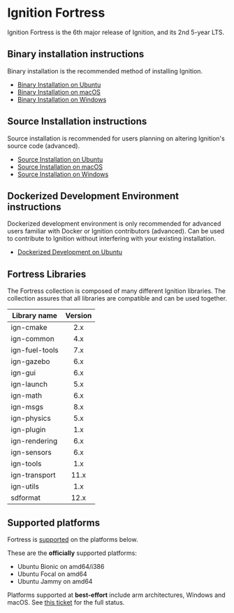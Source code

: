 # Ignition Fortress

Ignition Fortress is the 6th major release of Ignition, and its 2nd 5-year LTS.

## Binary installation instructions

Binary installation is the recommended method of installing Ignition.

 * [Binary Installation on Ubuntu](install_ubuntu)
 * [Binary Installation on macOS](install_osx)
 * [Binary Installation on Windows](install_windows)

## Source Installation instructions

Source installation is recommended for users planning on altering Ignition's source code (advanced).

 * [Source Installation on Ubuntu](install_ubuntu_src)
 * [Source Installation on macOS](install_osx_src)
 * [Source Installation on Windows](install_windows_src)

## Dockerized Development Environment instructions

Dockerized development environment is only recommended for advanced users familiar with Docker or Ignition contributors (advanced).
Can be used to contribute to Ignition without interfering with your existing installation.

 * [Dockerized Development on Ubuntu](ign_docker_env)

## Fortress Libraries

The Fortress collection is composed of many different Ignition libraries. The
collection assures that all libraries are compatible and can be used together.

| Library name       | Version       |
| ------------------ |:-------------:|
|   ign-cmake        |       2.x     |
|   ign-common       |       4.x     |
|   ign-fuel-tools   |       7.x     |
|   ign-gazebo       |       6.x     |
|   ign-gui          |       6.x     |
|   ign-launch       |       5.x     |
|   ign-math         |       6.x     |
|   ign-msgs         |       8.x     |
|   ign-physics      |       5.x     |
|   ign-plugin       |       1.x     |
|   ign-rendering    |       6.x     |
|   ign-sensors      |       6.x     |
|   ign-tools        |       1.x     |
|   ign-transport    |      11.x     |
|   ign-utils        |       1.x     |
|   sdformat         |      12.x     |

## Supported platforms

Fortress is [supported](releases) on the platforms below.

These are the **officially** supported platforms:

* Ubuntu Bionic on amd64/i386
* Ubuntu Focal on amd64
* Ubuntu Jammy on amd64

Platforms supported at **best-effort** include arm architectures, Windows and
macOS. See
[this ticket](https://github.com/ignition-tooling/release-tools/issues/596)
for the full status.
